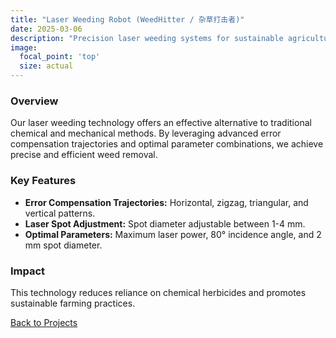 ```yaml
---
title: "Laser Weeding Robot (WeedHitter / 杂草打击者)"
date: 2025-03-06
description: "Precision laser weeding systems for sustainable agriculture."
image:
  focal_point: 'top'
  size: actual
---
```


### Overview
Our laser weeding technology offers an effective alternative to traditional chemical and mechanical methods. By leveraging advanced error compensation trajectories and optimal parameter combinations, we achieve precise and efficient weed removal.

### Key Features
- **Error Compensation Trajectories:** Horizontal, zigzag, triangular, and vertical patterns.
- **Laser Spot Adjustment:** Spot diameter adjustable between 1-4 mm.
- **Optimal Parameters:** Maximum laser power, 80° incidence angle, and 2 mm spot diameter.

### Impact
This technology reduces reliance on chemical herbicides and promotes sustainable farming practices.

[Back to Projects](/projects)